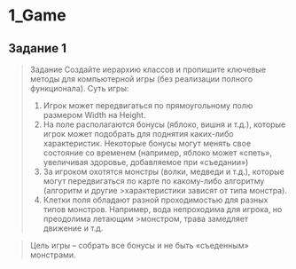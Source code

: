 1_Game
========================
Задание 1
-------------------------
>Задание
>Создайте иерархию классов и пропишите ключевые методы для компьютерной игры (без реализации полного функционала). 
>Суть игры:
>1.	Игрок может передвигаться по прямоугольному полю размером Width на Height. 
>2.	На поле располагаются бонусы (яблоко, вишня и т.д.), которые игрок может подобрать для поднятия каких-либо характеристик. Некоторые бонусы могут менять свое состояние со временем (например, яблоко может «спеть», увеличивая здоровье, добавляемое при «съедании»)
>3.	За игроком охотятся монстры (волки, медведи и т.д.), которые могут передвигаться по карте по какому-либо алгоритму (алгоритм и другие >характеристики зависят от типа монстра).
>4.	Клетки поля обладают разной проходимостью для разных типов монстров. Например, вода непроходима для игрока, но преодолима летающим >монстром, трава замедляет движение и т.д.

>Цель игры – собрать все бонусы и не быть «съеденным» монстрами.

